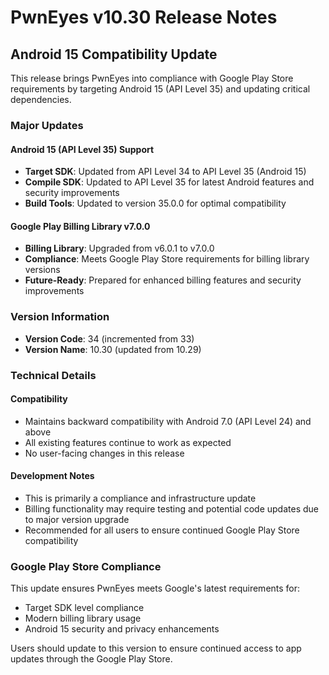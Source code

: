 # PwnEyes v10.30 Release Notes

## Android 15 Compatibility Update

This release brings PwnEyes into compliance with Google Play Store requirements by targeting Android 15 (API Level 35) and updating critical dependencies.

### Major Updates

#### Android 15 (API Level 35) Support
- **Target SDK**: Updated from API Level 34 to API Level 35 (Android 15)
- **Compile SDK**: Updated to API Level 35 for latest Android features and security improvements
- **Build Tools**: Updated to version 35.0.0 for optimal compatibility

#### Google Play Billing Library v7.0.0
- **Billing Library**: Upgraded from v6.0.1 to v7.0.0
- **Compliance**: Meets Google Play Store requirements for billing library versions
- **Future-Ready**: Prepared for enhanced billing features and security improvements

### Version Information
- **Version Code**: 34 (incremented from 33)
- **Version Name**: 10.30 (updated from 10.29)

### Technical Details

#### Compatibility
- Maintains backward compatibility with Android 7.0 (API Level 24) and above
- All existing features continue to work as expected
- No user-facing changes in this release

#### Development Notes
- This is primarily a compliance and infrastructure update
- Billing functionality may require testing and potential code updates due to major version upgrade
- Recommended for all users to ensure continued Google Play Store compatibility

### Google Play Store Compliance
This update ensures PwnEyes meets Google's latest requirements for:
- Target SDK level compliance
- Modern billing library usage
- Android 15 security and privacy enhancements

Users should update to this version to ensure continued access to app updates through the Google Play Store.
